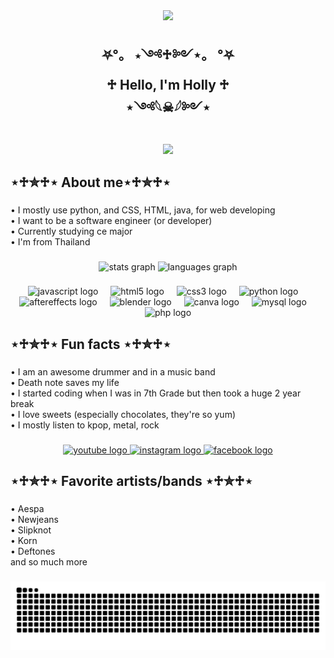 <div align="center">
  <img height="290" src="https://i.redd.it/lk4pyxafbn9c1.gif"  />
</div>

###

<h2 align="center">⛧°。 ⋆༺♱༻⋆。 °⛧<br>♱ Hello, I'm Holly ♱<br>⋆༺𓆩☠︎︎𓆪༻⋆</h2>

###

<div align="center">
  <img src="https://profile-counter.glitch.me/fruitycereal/count.svg?"  />
</div>

###

<h2 align="left">⋆♱✮♱⋆ About me⋆♱✮♱⋆</h2>

###

<p align="left">•  I mostly use python, and CSS, HTML, java, for web developing<br>• I want to be a software engineer (or developer)<br>• Currently studying ce major<br>• I'm from Thailand</p>

###

<div align="center">
  <img src="https://github-readme-stats.vercel.app/api?username=fruitycereal&hide_title=false&hide_rank=false&show_icons=true&include_all_commits=true&count_private=true&disable_animations=false&theme=dracula&locale=en&hide_border=false" height="141" alt="stats graph"  />
  <img src="https://github-readme-stats.vercel.app/api/top-langs?username=fruitycereal&locale=en&hide_title=false&layout=compact&card_width=320&langs_count=5&theme=dracula&hide_border=false" height="120" alt="languages graph"  />
</div>

###

<div align="center">
  <img src="https://cdn.jsdelivr.net/gh/devicons/devicon/icons/javascript/javascript-original.svg" height="33" alt="javascript logo"  />
  <img width="12" />
  <img src="https://cdn.jsdelivr.net/gh/devicons/devicon/icons/html5/html5-original.svg" height="33" alt="html5 logo"  />
  <img width="12" />
  <img src="https://cdn.jsdelivr.net/gh/devicons/devicon/icons/css3/css3-original.svg" height="33" alt="css3 logo"  />
  <img width="12" />
  <img src="https://cdn.jsdelivr.net/gh/devicons/devicon/icons/python/python-original.svg" height="33" alt="python logo"  />
  <img width="12" />
  <img src="https://cdn.jsdelivr.net/gh/devicons/devicon/icons/aftereffects/aftereffects-original.svg" height="33" alt="aftereffects logo"  />
  <img width="12" />
  <img src="https://cdn.jsdelivr.net/gh/devicons/devicon/icons/blender/blender-original.svg" height="33" alt="blender logo"  />
  <img width="12" />
  <img src="https://cdn.jsdelivr.net/gh/devicons/devicon/icons/canva/canva-original.svg" height="33" alt="canva logo"  />
  <img width="12" />
  <img src="https://cdn.jsdelivr.net/gh/devicons/devicon/icons/mysql/mysql-original.svg" height="33" alt="mysql logo"  />
  <img width="12" />
  <img src="https://cdn.jsdelivr.net/gh/devicons/devicon/icons/php/php-original.svg" height="33" alt="php logo"  />
</div>

###

<h2 align="left">⋆♱✮♱⋆ Fun facts ⋆♱✮♱⋆</h2>

###

<p align="left">• I am an awesome drummer and in a music band<br>• Death note saves my life<br>• I started coding when I was in 7th Grade but then took a huge 2 year break<br>• I love sweets (especially chocolates, they're so yum)<br>•  I mostly listen to kpop, metal, rock</p>

###

<div align="center">
  <a href="https://www.youtube.com/@holly_empire" target="_blank">
    <img src="https://img.shields.io/static/v1?message=Youtube&logo=youtube&label=&color=FF0000&logoColor=white&labelColor=&style=for-the-badge" height="33" alt="youtube logo"  />
  </a>
  <a href="https://www.instagram.com/holly_empire_drummer?utm_source=ig_web_button_share_sheet&igsh=ZDNlZDc0MzIxNw==" target="_blank">
    <img src="https://img.shields.io/static/v1?message=Instagram&logo=instagram&label=&color=E4405F&logoColor=white&labelColor=&style=for-the-badge" height="33" alt="instagram logo"  />
  </a>
  <a href="https://web.facebook.com/hollyempiredrummer" target="_blank">
    <img src="https://img.shields.io/static/v1?message=Facebook&logo=facebook&label=&color=1877F2&logoColor=white&labelColor=&style=for-the-badge" height="33" alt="facebook logo"  />
  </a>
</div>

###

<h2 align="left">⋆♱✮♱⋆ Favorite artists/bands ⋆♱✮♱⋆</h2>

###

<p align="left">• Aespa<br>• Newjeans<br>• Slipknot<br>• Korn<br>• Deftones<br>and so much more</p>

###

<img src="https://raw.githubusercontent.com/fruitycereal/fruitycereal/output/snake.svg" alt="Snake animation" />

###

